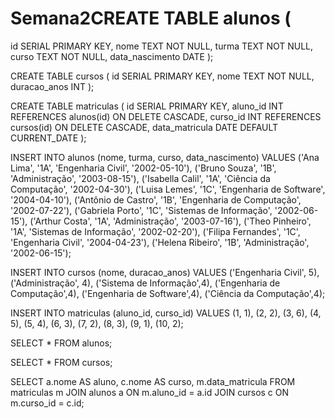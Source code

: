 # Semana2CREATE TABLE alunos (
  id SERIAL PRIMARY KEY,
  nome TEXT NOT NULL,
  turma TEXT NOT NULL,
  curso TEXT NOT NULL,
  data_nascimento DATE
);

CREATE TABLE cursos (
  id SERIAL PRIMARY KEY,
  nome TEXT NOT NULL,
  duracao_anos INT
);

CREATE TABLE matriculas (
  id SERIAL PRIMARY KEY,
  aluno_id INT REFERENCES alunos(id) ON DELETE CASCADE,
  curso_id INT REFERENCES cursos(id) ON DELETE CASCADE,
  data_matricula DATE DEFAULT CURRENT_DATE
);

INSERT INTO alunos (nome, turma, curso, data_nascimento)
VALUES ('Ana Lima', '1A', 'Engenharia Civil', '2002-05-10'),
       ('Bruno Souza', '1B', 'Administração', '2003-08-15'),
       ('Isabella Calil', '1A', 'Ciência da Computação', '2002-04-30'),
       ('Luisa Lemes', '1C', 'Engenharia de Software', '2004-04-10'),
       ('Antônio de Castro', '1B', 'Engenharia de Computação', '2002-07-22'),
       ('Gabriela Porto', '1C', 'Sistemas de Informação', '2002-06-15'),
       ('Arthur Costa', '1A', 'Administração', '2003-07-16'),
       ('Theo Pinheiro', '1A', 'Sistemas de Informação', '2002-02-20'),
       ('Filipa Fernandes', '1C', 'Engenharia Civil', '2004-04-23'),
       ('Helena Ribeiro', '1B', 'Administração', '2002-06-15');

INSERT INTO cursos (nome, duracao_anos)
VALUES ('Engenharia Civil', 5),
       ('Administração', 4),
       ('Sistema de Informação',4),
       ('Engenharia de Computação',4),
       ('Engenharia de Software',4),
       ('Ciência da Computação',4);

INSERT INTO matriculas (aluno_id, curso_id)
VALUES (1, 1),
       (2, 2),
       (3, 6),
       (4, 5),
       (5, 4),
       (6, 3),
       (7, 2),
       (8, 3),
       (9, 1),
       (10, 2);

SELECT * FROM alunos;

SELECT * FROM cursos;

SELECT a.nome AS aluno, c.nome AS curso, m.data_matricula
FROM matriculas m
JOIN alunos a ON m.aluno_id = a.id
JOIN cursos c ON m.curso_id = c.id;

